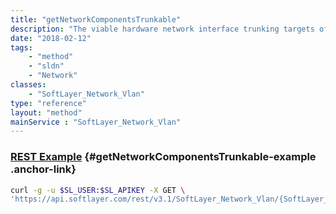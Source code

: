 ```yaml
---
title: "getNetworkComponentsTrunkable"
description: "The viable hardware network interface trunking targets of this VLAN. Viable targets include accessible components of assigned hardware in the same pod and network as this VLAN, which are not already connected, either natively or trunked."
date: "2018-02-12"
tags:
    - "method"
    - "sldn"
    - "Network"
classes:
    - "SoftLayer_Network_Vlan"
type: "reference"
layout: "method"
mainService : "SoftLayer_Network_Vlan"
---
```


### [REST Example](#getNetworkComponentsTrunkable-example) <a href="/article/rest/"><i class="fas fa-question"></i></a> {#getNetworkComponentsTrunkable-example .anchor-link} 
```bash
curl -g -u $SL_USER:$SL_APIKEY -X GET \
'https://api.softlayer.com/rest/v3.1/SoftLayer_Network_Vlan/{SoftLayer_Network_VlanID}/getNetworkComponentsTrunkable'
```
